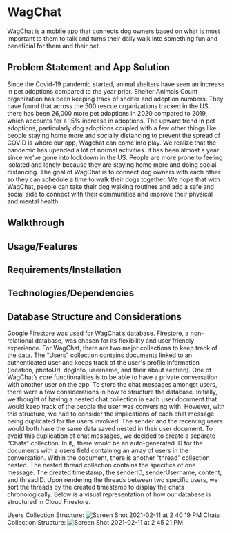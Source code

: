 # WagChat
  WagChat is a mobile app that connects dog owners based on what is most important to them to talk and turns their daily walk into something fun and beneficial for them and their pet. 

## Problem Statement and App Solution

  Since the Covid-19 pandemic started, animal shelters have seen an increase in pet adoptions compared to the year prior. Shelter Animals Count organization has been keeping track of shelter and adoption numbers. They have found that across the 500 rescue organizations tracked in the US, there has been 26,000 more pet adoptions in 2020 compared to 2019, which accounts for a 15% increase in adoptions. The upward trend in pet adoptions, particularly dog adoptions coupled with a few other things like people staying home more and socially distancing to prevent the spread of COVID is where our app, Wagchat can come into play. We realize that the pandemic has upended a lot of normal activities. It has been almost a year since we’ve gone into lockdown in the US. People are more prone to feeling isolated and lonely because they are staying home more and doing social distancing. The goal of WagChat is to connect dog owners with each other so they can schedule a time to walk their dogs together. We hope that with WagChat, people can take their dog walking routines and add a safe and social side to connect with their communities and improve their physical and mental health. 

## Walkthrough

## Usage/Features

## Requirements/Installation 

## Technologies/Dependencies 

## Database Structure and Considerations

  Google Firestore was used for WagChat’s database. Firestore, a non-relational database, was chosen for its flexibility and user friendly experience. For WagChat, there are two major collections to keep track of the data. The “Users” collection contains documents linked to an authenticated user and keeps track of the user's profile information (location, photoUrl, dogInfo, username, and their about section). 
One of WagChat’s core functionalities is to be able to have a private conversation with another user on the app. To store the chat messages amongst users, there were a few considerations in how to structure the database. Initially, we thought of having a nested chat collection in each user document that would keep track of the people the user was conversing with. However, with this structure, we had to consider the implications of each chat message being duplicated for the users involved. The sender and the receiving users would both have the same data saved nested in their user document. To avoid this duplication of chat messages, we decided to create a separate “Chats” collection. In it,, there would be an auto-generated ID for the documents with a users field containing an array of users in the conversation. Within the document, there is another “thread” collection nested. The nested thread collection contains the specifics of one message. The created timestamp, the senderID, senderUsername, content, and threadID. Upon rendering the threads between two specific users, we sort the threads by the created timestamp to display the chats chronologically. Below is a visual representation of how our database is structured in Cloud Firestore. 

Users Collection Structure:
![Screen Shot 2021-02-11 at 2 40 19 PM](https://user-images.githubusercontent.com/62119967/107975134-412d1200-6f7d-11eb-940d-e822b2a2eb91.png)
Chats Collection Structure:
![Screen Shot 2021-02-11 at 2 45 21 PM](https://user-images.githubusercontent.com/62119967/107975138-412d1200-6f7d-11eb-830f-fcee7aa63b65.png)

